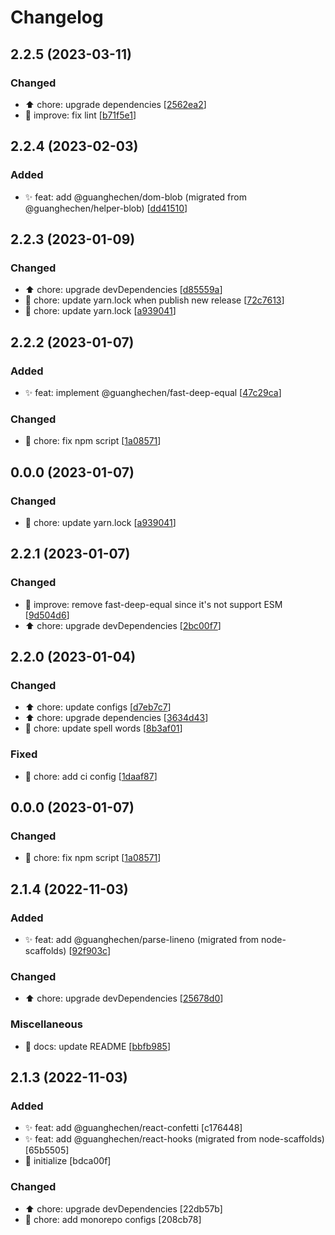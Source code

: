 # Changelog

<a name="2.2.5"></a>
## 2.2.5 (2023-03-11)

### Changed

- ⬆️ chore: upgrade dependencies [[2562ea2](https://github.com/guanghechen/react-kit/commit/2562ea283e79bd3ce423a8405756e4afebe6f02d)]
- 🎨 improve: fix lint [[b71f5e1](https://github.com/guanghechen/react-kit/commit/b71f5e1331a22a26bce3a55908d7ccd96e59f38a)]


<a name="2.2.4"></a>
## 2.2.4 (2023-02-03)

### Added

- ✨ feat: add @guanghechen/dom-blob (migrated from @guanghechen/helper-blob) [[dd41510](https://github.com/guanghechen/react-kit/commit/dd415109096812acec0a5f25a8fd025e12b88ae4)]


<a name="2.2.3"></a>
## 2.2.3 (2023-01-09)

### Changed

- ⬆️ chore: upgrade devDependencies [[d85559a](https://github.com/guanghechen/react-kit/commit/d85559af06d750fc08b419e836980a067205bf9e)]
- 🔧 chore: update yarn.lock when publish new release [[72c7613](https://github.com/guanghechen/react-kit/commit/72c761312a8fdb50ebe4d4a67111ddc74b4742e0)]
- 🔧 chore: update yarn.lock [[a939041](https://github.com/guanghechen/react-kit/commit/a9390413a9e89039c6e5784e729ac36ab776f250)]


<a name="2.2.2"></a>
## 2.2.2 (2023-01-07)

### Added

- ✨ feat: implement @guanghechen/fast-deep-equal [[47c29ca](https://github.com/guanghechen/react-kit/commit/47c29cac8ac7ff36576f09710446ec3dc2245302)]

### Changed

- 🔧 chore: fix npm script [[1a08571](https://github.com/guanghechen/react-kit/commit/1a08571390abe2e59b889752b0f75dd7793c9503)]


<a name="0.0.0"></a>
## 0.0.0 (2023-01-07)

### Changed

- 🔧 chore: update yarn.lock [[a939041](https://github.com/guanghechen/react-kit/commit/a9390413a9e89039c6e5784e729ac36ab776f250)]


<a name="2.2.1"></a>
## 2.2.1 (2023-01-07)

### Changed

- 🎨 improve: remove fast-deep-equal since it&#x27;s not support ESM [[9d504d6](https://github.com/guanghechen/react-kit/commit/9d504d6ca03704e8dab695fa46e5fb25ebe0c06b)]
- ⬆️ chore: upgrade devDependencies [[2bc00f7](https://github.com/guanghechen/react-kit/commit/2bc00f7ef1e0b9307bc36ca6f8fec323d56fdaa8)]


<a name="2.2.0"></a>
## 2.2.0 (2023-01-04)

### Changed

- ⬆️ chore: update configs [[d7eb7c7](https://github.com/guanghechen/react-kit/commit/d7eb7c70ae05b745461a136dbfe6dcae69fa6ce8)]
- ⬆️ chore: upgrade dependencies [[3634d43](https://github.com/guanghechen/react-kit/commit/3634d430bd74d5e529984f407b12ab341e4accd2)]
- 🔧 chore: update spell words [[8b3af01](https://github.com/guanghechen/react-kit/commit/8b3af01a6069708af661d7fb39b321e7776c8647)]

### Fixed

- 💚 chore: add ci config [[1daaf87](https://github.com/guanghechen/react-kit/commit/1daaf875f1da40cc34646c62c6cabc010276e98d)]


<a name="0.0.0"></a>
## 0.0.0 (2023-01-07)

### Changed

- 🔧 chore: fix npm script [[1a08571](https://github.com/guanghechen/react-kit/commit/1a08571390abe2e59b889752b0f75dd7793c9503)]


<a name="2.1.4"></a>
## 2.1.4 (2022-11-03)

### Added

- ✨ feat: add @guanghechen/parse-lineno (migrated from node-scaffolds) [[92f903c](https://github.com/guanghechen/react-kit/commit/92f903c2fb00e109744c4488c8b77638c74ed8df)]

### Changed

- ⬆️ chore: upgrade devDependencies [[25678d0](https://github.com/guanghechen/react-kit/commit/25678d05327080ca47b12f1544302995ba5ecf04)]

### Miscellaneous

- 📝 docs: update README [[bbfb985](https://github.com/guanghechen/react-kit/commit/bbfb9858731859f5fd63f4fd402219a5be2c22e2)]


<a name="2.1.3"></a>
## 2.1.3 (2022-11-03)

### Added

- ✨ feat: add @guanghechen/react-confetti [c176448]
- ✨ feat: add @guanghechen/react-hooks (migrated from node-scaffolds) [65b5505]
- 🎉 initialize [bdca00f]

### Changed

- ⬆️ chore: upgrade devDependencies [22db57b]
- 🔧 chore: add monorepo configs [208cb78]
